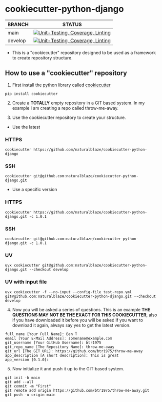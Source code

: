 # cookiecutter-python-django
| BRANCH | STATUS |
| ------ |--------|
| main | [![Unit-Testing, Coverage, Linting](https://github.com/btr1975/cookiecutter-python-fastapi-openapi/actions/workflows/test-bake.yml/badge.svg?branch=main)](https://github.com/btr1975/cookiecutter-python-fastapi-openapi/actions/workflows/test-bake.yml) |
| develop | [![Unit-Testing, Coverage, Linting](https://github.com/btr1975/cookiecutter-python-fastapi-openapi/actions/workflows/test-bake.yml/badge.svg?branch=develop)](https://github.com/btr1975/cookiecutter-python-fastapi-openapi/actions/workflows/test-bake.yml) |

* This is a "cookiecutter" repository designed to be used as a framework to create repository structure.

## How to use a "cookiecutter" repository

1. First install the python library called [cookiecutter](https://cookiecutter.readthedocs.io/en/stable/)

```text
pip install cookiecutter
```

2. Create a **TOTALLY** empty repository in a GIT based system.  In my example I am creating a repo called
   throw-me-away.

3. Use the cookiecutter repository to create your structure.

* Use the latest

### HTTPS

```text
cookiecutter https://github.com/naturalblaze/cookiecutter-python-django
```

### SSH

```text
cookiecutter git@github.com:naturalblaze/cookiecutter-python-django.git
```

* Use a specific version

### HTTPS

```text
cookiecutter https://github.com/naturalblaze/cookiecutter-python-django.git -c 1.0.1
```

### SSH

```text
cookiecutter git@github.com:naturalblaze/cookiecutter-python-django.git -c 1.0.1
```

### UV

```text
uvx cookiecutter git@github.com:naturalblaze/cookiecutter-python-django.git --checkout develop
```

### UV with input file
```text
uvx cookiecutter -f --no-input --config-file test-repo.yml git@github.com:naturalblaze/cookiecutter-python-django.git --checkout develop
```

4. Now you will be asked a series of questions. This is an example
   **THE QUESTIONS MAY NOT BE THE EXACT FOR THIS COOKIECUTTER**, also if you have downloaded it before
   you will be asked if you want to download it again, always say yes to get the latest version.

```text
full_name [Your Full Name]: Ben T
email [Your E-Mail Address]: somename@example.com
git_username [Your GitHub Username]: btr1975
git_repo_name [The Repository Name]: throw-me-away
git_url [The GIT URL]: https://github.com/btr1975/throw-me-away
app_description [A short description]: This is great
app_version [0.1.0]: 
```

5. Now initialize it and push it up to the GIT based system.

```text
git init -b main
git add --all
git commit -m "First"
git remote add origin https://github.com/btr1975/throw-me-away.git
git push -u origin main
```
